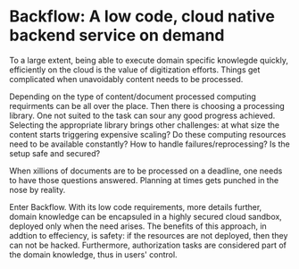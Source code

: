 # Backflow: A low code, cloud native backend service on demand 

To a large extent, being able to execute domain specific knowlegde quickly, efficiently on the cloud is the value of digitization efforts. Things get complicated when unavoidably content needs to be processed. 

Depending on the type of content/document processed computing requirments can be all over the place. Then there is choosing a processing library. One not suited to the task can sour any good progress achieved. Selecting the appropriate library brings other challenges: at what size the content starts triggering expensive scaling? Do these computing resources need to be available constantly? How to handle failures/reprocessing? Is the setup safe and secured?

When xillions of documents are to be processed on a deadline, one needs to have those questions answered. Planning at times gets punched in the nose by reality.

Enter Backflow. With its low code requirements, more details further, domain knowledge can be encapsuled in a highly secured cloud sandbox, deployed only when the need arises. The benefits of this approach, in addtion to effeciency, is safety: if the resources are not deployed, then they can not be hacked. Furthermore, authorization tasks are considered part of the domain knowledge, thus in users' control.  
